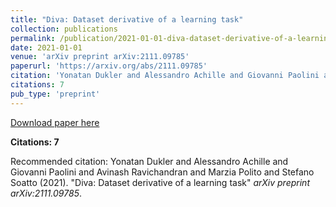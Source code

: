 ```yaml
---
title: "Diva: Dataset derivative of a learning task"
collection: publications
permalink: /publication/2021-01-01-diva-dataset-derivative-of-a-learning-task
date: 2021-01-01
venue: 'arXiv preprint arXiv:2111.09785'
paperurl: 'https://arxiv.org/abs/2111.09785'
citation: 'Yonatan Dukler and Alessandro Achille and Giovanni Paolini and Avinash Ravichandran and Marzia Polito and Stefano Soatto (2021). &quot;Diva: Dataset derivative of a learning task&quot; <i>arXiv preprint arXiv:2111.09785</i>.'
citations: 7
pub_type: 'preprint'
---
```


<a href='https://arxiv.org/abs/2111.09785'>Download paper here</a>

**Citations: 7**

Recommended citation: Yonatan Dukler and Alessandro Achille and Giovanni Paolini and Avinash Ravichandran and Marzia Polito and Stefano Soatto (2021). "Diva: Dataset derivative of a learning task" <i>arXiv preprint arXiv:2111.09785</i>.